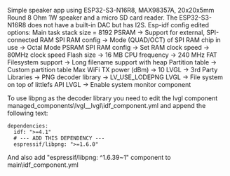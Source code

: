 Simple speaker app using ESP32-S3-N16R8, MAX98357A, 20x20x5mm Round 8 Ohm 1W speaker and a micro SD card reader. The ESP32-S3-N16R8 does not have a built-in DAC but has I2S.
Esp-idf config edited options:
Main task stack size = 8192
PSRAM -> Support for external, SPI-connected RAM
SPI RAM config -> Mode (QUAD/OCT) of SPI RAM chip in use -> Octal Mode PSRAM
SPI RAM config -> Set RAM clock speed -> 80MHz clock speed
Flash size -> 16 MB
CPU frequency -> 240 MHz
FAT Filesystem support -> Long filename support with heap
Partition table -> Custom partition table
Max WiFi TX power (dBm) -> 10
LVGL -> 3rd Party Libraries -> PNG decoder library -> LV_USE_LODEPNG
LVGL -> File system on top of littlefs API
LVGL -> Enable system monitor component

To use libpng as the decoder library you need to edit the lvgl component managed_components\lvgl__lvgl\idf_component.yml and append the following text:
```
dependencies:
  idf: ">=4.1"
  # --- ADD THIS DEPENDENCY ---
  espressif/libpng: ">=1.6.0" 
```
And also add "espressif/libpng: ^1.6.39~1" component to main\idf_component.yml